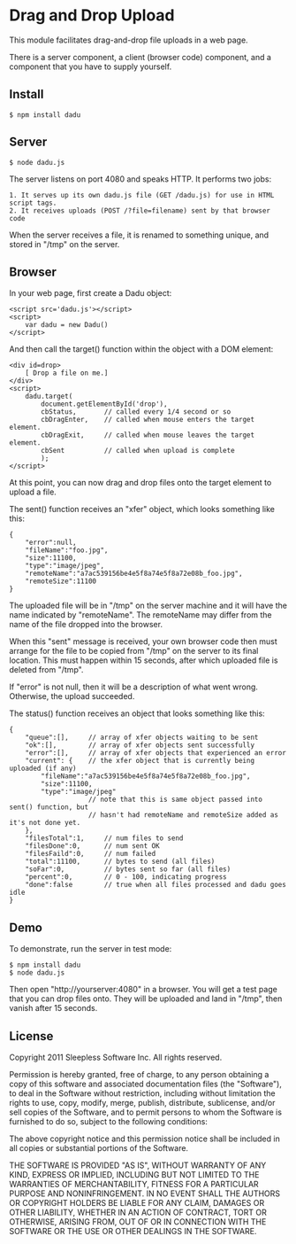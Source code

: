 
# Drag and Drop Upload 

This module facilitates drag-and-drop file uploads in a web page.

There is a server component, a client (browser code) component, and a component
that you have to supply yourself.

## Install

	$ npm install dadu

## Server

	$ node dadu.js

The server listens on port 4080 and speaks HTTP.  It performs two jobs:

	1. It serves up its own dadu.js file (GET /dadu.js) for use in HTML script tags.
	2. It receives uploads (POST /?file=filename) sent by that browser code

When the server receives a file, it is renamed to something unique, and stored in
"/tmp" on the server.


## Browser

In your web page, first create a Dadu object:

	<script src='dadu.js'></script>
	<script>
		var dadu = new Dadu()
	</script>

And then call the target() function within the object with a DOM element:

	<div id=drop>
		[ Drop a file on me.]
	</div>
	<script>
		dadu.target(
			document.getElementById('drop'),
			cbStatus,		// called every 1/4 second or so 
			cbDragEnter,	// called when mouse enters the target element.  
			cbDragExit,		// called when mouse leaves the target element.  
			cbSent			// called when upload is complete 
			);
	</script>

At this point, you can now drag and drop files onto the target element
to upload a file.

The sent() function receives an "xfer" object, which looks something like this:

	{
		"error":null,
		"fileName":"foo.jpg",
		"size":11100,
		"type":"image/jpeg",
		"remoteName":"a7ac539156be4e5f8a74e5f8a72e08b_foo.jpg",
		"remoteSize":11100
	}

The uploaded file will be in "/tmp" on the server machine and it will have the name
indicated by "remoteName".
The remoteName may differ from the name of the file dropped into the browser.

When this "sent" message is received, your own browser code then must
arrange for the file to be copied from "/tmp" on the server to its final location.
This must happen within 15 seconds, after which uploaded file is deleted from "/tmp".

If "error" is not null, then it will be a description of what went wrong.
Otherwise, the upload succeeded.

The status() function receives an object that looks something like this:

	{
		"queue":[],		// array of xfer objects waiting to be sent
		"ok":[],		// array of xfer objects sent successfully
		"error":[],		// array of xfer objects that experienced an error
		"current": {	// the xfer object that is currently being uploaded (if any)
			"fileName":"a7ac539156be4e5f8a74e5f8a72e08b_foo.jpg",
			"size":11100,
			"type":"image/jpeg"
						// note that this is same object passed into sent() function, but
						// hasn't had remoteName and remoteSize added as it's not done yet.
		},
		"filesTotal":1,		// num files to send
		"filesDone":0,		// num sent OK
		"filesFaild":0,		// num failed
		"total":11100,		// bytes to send (all files)
		"soFar":0,			// bytes sent so far (all files)
		"percent":0,		// 0 - 100, indicating progress
		"done":false		// true when all files processed and dadu goes idle
	}



## Demo

To demonstrate, run the server in test mode:

	$ npm install dadu
	$ node dadu.js

Then open "http://yourserver:4080" in a browser.
You will get a test page that you can drop files onto.
They will be uploaded and land in "/tmp", then vanish after 15 seconds.


## License

Copyright 2011 Sleepless Software Inc. All rights reserved.

Permission is hereby granted, free of charge, to any person obtaining a copy
of this software and associated documentation files (the "Software"), to
deal in the Software without restriction, including without limitation the
rights to use, copy, modify, merge, publish, distribute, sublicense, and/or
sell copies of the Software, and to permit persons to whom the Software is
furnished to do so, subject to the following conditions:

The above copyright notice and this permission notice shall be included in
all copies or substantial portions of the Software.

THE SOFTWARE IS PROVIDED "AS IS", WITHOUT WARRANTY OF ANY KIND, EXPRESS OR
IMPLIED, INCLUDING BUT NOT LIMITED TO THE WARRANTIES OF MERCHANTABILITY,
FITNESS FOR A PARTICULAR PURPOSE AND NONINFRINGEMENT. IN NO EVENT SHALL THE
AUTHORS OR COPYRIGHT HOLDERS BE LIABLE FOR ANY CLAIM, DAMAGES OR OTHER
LIABILITY, WHETHER IN AN ACTION OF CONTRACT, TORT OR OTHERWISE, ARISING
FROM, OUT OF OR IN CONNECTION WITH THE SOFTWARE OR THE USE OR OTHER DEALINGS
IN THE SOFTWARE. 


